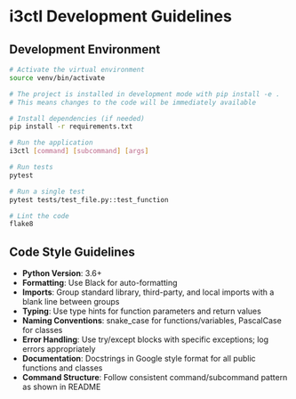 # i3ctl Development Guidelines

## Development Environment
```bash
# Activate the virtual environment
source venv/bin/activate

# The project is installed in development mode with pip install -e .
# This means changes to the code will be immediately available

# Install dependencies (if needed)
pip install -r requirements.txt

# Run the application
i3ctl [command] [subcommand] [args]

# Run tests
pytest

# Run a single test
pytest tests/test_file.py::test_function

# Lint the code
flake8
```

## Code Style Guidelines
- **Python Version**: 3.6+
- **Formatting**: Use Black for auto-formatting
- **Imports**: Group standard library, third-party, and local imports with a blank line between groups
- **Typing**: Use type hints for function parameters and return values
- **Naming Conventions**: snake_case for functions/variables, PascalCase for classes
- **Error Handling**: Use try/except blocks with specific exceptions; log errors appropriately
- **Documentation**: Docstrings in Google style format for all public functions and classes
- **Command Structure**: Follow consistent command/subcommand pattern as shown in README